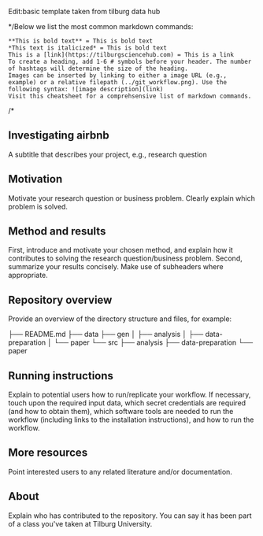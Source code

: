 
Edit:basic template taken from tilburg data hub


*/Below we list the most common markdown commands:

    **This is bold text** = This is bold text
    *This text is italicized* = This is bold text
    This is a [link](https://tilburgsciencehub.com) = This is a link
    To create a heading, add 1-6 # symbols before your header. The number of hashtags will determine the size of the heading.
    Images can be inserted by linking to either a image URL (e.g., example) or a relative filepath (../git_workflow.png). Use the following syntax: ![image description](link)
    Visit this cheatsheet for a comprehsensive list of markdown commands.
/*




## Investigating airbnb 
A subtitle that describes your project, e.g., research question


## Motivation
Motivate your research question or business problem. Clearly explain which problem is solved.


## Method and results
First, introduce and motivate your chosen method, and explain how it contributes to solving the research question/business problem.
Second, summarize your results concisely. Make use of subheaders where appropriate.


## Repository overview
Provide an overview of the directory structure and files, for example:

├── README.md
├── data
├── gen
│   ├── analysis
│   ├── data-preparation
│   └── paper
└── src
    ├── analysis
    ├── data-preparation
    └── paper


## Running instructions
Explain to potential users how to run/replicate your workflow. If necessary, touch upon the required input data, which secret credentials are required (and how to obtain them), which software tools are needed to run the workflow (including links to the installation instructions), and how to run the workflow.

## More resources
Point interested users to any related literature and/or documentation.

## About
Explain who has contributed to the repository. You can say it has been part of a class you've taken at Tilburg University.

